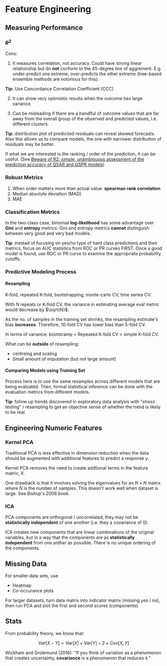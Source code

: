 # Feature Engineering

## Measuring Performance

### $R^2$

Cons:

1. It measures correlation, not accuracy. Could have strong linear relationship but do **not** conform to the 45-degree line of aggrement. E.g. under-predict one extreme, over-predicts the other extreme (tree-based ensemble methods are notorious for this).

**Tip:** Use Concordance Correlation Coefficient (CCC)

2. It can show very optimistic results when the outcome has large variance.

3. Can be misleading if there are a handlful of outcome values that are far away from the overall group of the observed and predicted values, i.e. different clusters.

**Tip:** distribution plot of predicited residuals can reveal skewed forecasts.
Also this allows us to compare models, the one with narrower distribution
of residuals may be better.

If what we are interested is the ranking / order of the prediction, it can be useful. (See [Beware of R2: simple, unambiguous assessment of the prediction accuracy of QSAR and QSPR models](https://www.ncbi.nlm.nih.gov/pmc/articles/PMC4530125/#FD1))

### Robust Metrics

1. When order matters more than actual value: **spearman rank correlation**
2. Median absolute deviation (MAD)
3. MAE

### Classification Metrics

In the two-class case, binomial **log-likelihood** has some advantage over
**Gini** and **entropy** metrics: Gini and entropy metrics **cannot** distinguish between very good and very bad models.

**Tip**: instead of focusing on yes/no type of hard class predictions and their metrics, focus on AUC statistics from ROC or PR curves FIRST. Once a good model is found, use ROC or PR curve to examine the appropriate probability cutoffs.

### Predictive Modeling Process

#### Resampling

K-fold, repeated K-fold, bootstrapping, monte-carlo CV, time series CV.

With $N$ repeats or K-fold CV, the variance in estimating average eval metric would decrease by $\sqrt{N}$.

As the no. of samples in the training set shrinks, the resampling estimate's bias **increases**. Therefore, 10-fold CV has lower bias than 5-fold CV.

In terms of variance: bootstramp < Repeated K-fold CV < simple K-fold CV.

What can be **outside** of resampling:

- centreing and scaling
- Small amount of imputation (but not large amount)

#### Comparing Models using Training Set

Process here is to use the same resamples across different models that are being evaluated.
Then, formal statistical inference can be done with the evaluation metrics from different models.

**Tip**: follow up trends discovered in exploratory data analysis with "stress testing" / resampling to get an objective sense of whether the trend is likely to be real.

## Engineering Numeric Features

### Kernel PCA

Traditional PCA is less effective in dimension reduction when the data should
be augmented with additional features to predict a response $y$.

Kernel PCA removes the need to create addtional terms in the feature matrix,
$X$.

One drawback is that it involves solving the eigenvalues for an $N \times N$
matrix where $N$ is the number of samples. This doesn't work well when dataset
is large. See Bishop's 2006 book.

### ICA

PCA components are orthogonal / uncorrelated, they may not be **statistically independent** of one another (i.e. they a covariance of 0).

ICA creates new components that are linear combinations of the original
variables, but in a way that the components are as **statistically independent**
from one anther as possible. There is no unique ordering of the components.

## Missing Data

For smaller data sets, use:

- Heatmap
- Co-occurance plots

For larger datasets, turn data matrix into indicator matrix (missing yes / no),
then run PCA and plot the first and second scores (components).

## Stats

From probability theory, we know that:

$$ Var[X-Y] = Var[X] + Var[Y] - 2 \times Cov[X, Y] $$

Wickham and Grolemund (2016): "If you think of variation as a phenomenon that creates uncertainty,
**covariance** is a phenomenon that reduces it."
